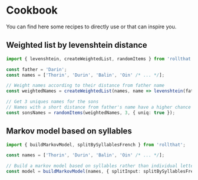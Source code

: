 # Cookbook

You can find here some recipes to directly use or that can inspire you.

## Weighted list by levenshtein distance

```typescript
import { levenshtein, createWeightedList, randomItems } from 'rollthat';

const father = 'Darin';
const names = ['Thorin', 'Durin', 'Balin', 'Oin' /* ... */];

// Weight names according to their distance from father name
const weightedNames = createWeightedList(names, name => levenshtein(father));

// Get 3 uniques names for the sons
// Names with a short distance from father's name have a higher chance to appear
const sonsNames = randomItems(weightedNames, 3, { uniq: true });
```

## Markov model based on syllables

```typescript
import { buildMarkovModel, splitBySyllablesFrench } from 'rollthat';

const names = ['Thorin', 'Durin', 'Balin', 'Oin' /* ... */];

// Build a markov model based on syllables rather than individual letters.
const model = buildMarkovModel(names, { splitInput: splitBySyllablesFrench });
```